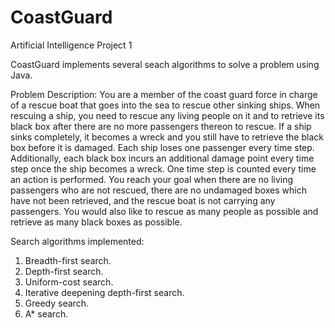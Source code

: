 # CoastGuard
Artificial Intelligence Project 1

CoastGuard implements several seach algorithms to solve a problem using Java.

Problem Description: You are a member of the coast guard force in charge of a rescue boat that goes into the sea to rescue other sinking ships. When rescuing a ship,
you need to rescue any living people on it and to retrieve its black box after there are no more passengers thereon to rescue. If a ship sinks completely, it becomes
a wreck and you still have to retrieve the black box before it is damaged. Each ship loses one passenger every time step. Additionally, each black box incurs an
additional damage point every time step once the ship becomes a wreck. One time step is counted every time an action is performed. You reach your goal when there are
no living passengers who are not rescued, there are no undamaged boxes which have not been retrieved, and the rescue boat is not carrying any passengers. You would also
like to rescue as many people as possible and retrieve as many black boxes as possible.

Search algorithms implemented:
  1. Breadth-first search.
  2. Depth-first search.
  3. Uniform-cost search.
  4. Iterative deepening depth-first search.
  5. Greedy search.
  6. A* search.
